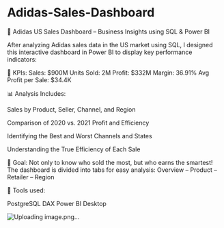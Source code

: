 # Adidas-Sales-Dashboard

🎯 Adidas US Sales Dashboard – Business Insights using SQL & Power BI

After analyzing Adidas sales data in the US market using SQL, I designed this interactive dashboard in Power BI to display key performance indicators:

📌 KPIs:
Sales: $900M
Units Sold: 2M
Profit: $332M
Margin: 36.91%
Avg Profit per Sale: $34.4K

📊 Analysis Includes:

Sales by Product, Seller, Channel, and Region

Comparison of 2020 vs. 2021 Profit and Efficiency

Identifying the Best and Worst Channels and States

Understanding the True Efficiency of Each Sale

🧠 Goal: Not only to know who sold the most, but who earns the smartest!
The dashboard is divided into tabs for easy analysis: Overview – Product – Retailer – Region

🔧 Tools used:

PostgreSQL
DAX
Power BI Desktop

![Uploading image.png…]()

